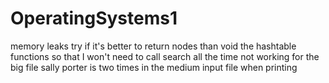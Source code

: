 # OperatingSystems1

memory leaks
try if it's better to return nodes than void the hashtable functions so that I won't need to call search all the time
not working for the big file
sally porter is two times in the medium input file when printing
